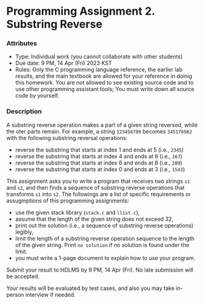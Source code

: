 # Programming Assignment 2. Substring Reverse

### Attributes
* Type: Individual work (you cannot collaborate with other students)
* Due date: 9 PM, 14 Apr (Fri) 2023 KST
* Rules: Only the C programming language reference, the earlier lab results, and the main textbook are allowed for your reference in doinig this homework. You are not allowed to see existing source code and to use other programming assistant tools; You must write down all source code by yourself.

### Description

A substring reverse operation makes a part of a given string reversed, while the oter parts remain. For example, a string `123456789` becomes `345176982` with the following substring reversal operations:

* reverse the substring that starts at index 1 and ends at 5 (i.e., `2345`)
* reverse the substring that starts at index 4 and ends at 6 (i.e., `267`)
* reverse the substring that starts at index 6 and ends at 8 (i.e., `289`)
* reverse the substring that starts at index 0 and ends at 3 (i.e., `1543`)

This assignment asks you to write a program that receives two strings `s1` and `s2`, and then finds a sequence of substring reverse operations that transforms `s1` into `s2`. 
The followings are a list of specific requirements or assugmptions of this programming assignments:
* use the given stack library (`stack.c` and `llist.c`),
* assume that the length of the given string does not exceed 32,
* print out the solution (i.e., a sequence of substring reverse operations) legibly,
* limit the length of a substring reverse operation sequence to the length of the given string. Print `no solution` if  no solution is found under the limit.
* you must write a 1-page document to explain how to use your program.

Submit your result to HDLMS by 9 PM, 14 Apr (Fri). No late submission will be accepted.

Your results will be evaluated by test cases, and also you may take in-person interview if needed. 
